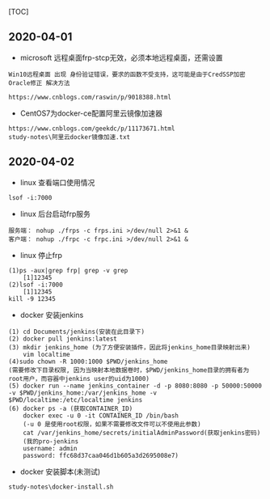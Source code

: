 [TOC]

## 2020-04-01

*  microsoft 远程桌面frp-stcp无效，必须本地远程桌面，还需设置
```
Win10远程桌面 出现 身份验证错误，要求的函数不受支持，这可能是由于CredSSP加密Oracle修正 解决方法

https://www.cnblogs.com/raswin/p/9018388.html
```

*  CentOS7为docker-ce配置阿里云镜像加速器
```
https://www.cnblogs.com/geekdc/p/11173671.html
study-notes\阿里云docker镜像加速.txt
```

## 2020-04-02

* linux 查看端口使用情况
```
lsof -i:7000
```

* linux 后台启动frp服务
```
服务端： nohup ./frps -c frps.ini >/dev/null 2>&1 &
客户端： nohup ./frpc -c frpc.ini >/dev/null 2>&1 &
```

* linux 停止frp
```
(1)ps -aux|grep frp| grep -v grep
	[1]12345
(2)lsof -i:7000
	[1]12345
kill -9 12345
```

* docker 安装jenkins
```
(1) cd Documents/jenkins(安装在此目录下)
(2) docker pull jenkins:latest
(3) mkdir jenkins_home (为了方便安装插件，因此将jenkins_home目录映射出来)
	vim localtime
(4)sudo chown -R 1000:1000 $PWD/jenkins_home
(需要修改下目录权限, 因为当映射本地数据卷时，$PWD/jenkins_home目录的拥有者为root用户，而容器中jenkins user的uid为1000)
(5) docker run --name jenkins_container -d -p 8080:8080 -p 50000:50000 -v $PWD/jenkins_home:/var/jenkins_home -v $PWD/localtime:/etc/localtime jenkins
(6) docker ps -a (获取CONTAINER_ID)
	docker exec -u 0 -it CONTAINER_ID /bin/bash
	(-u 0 是使用root权限，如果不需要修改文件可以不使用此参数)
	cat /var/jenkins_home/secrets/initialAdminPassword(获取jenkins密码)
	(我的pro-jenkins
	username: admin
	password: ffc68d37caa046d1b605a3d2695008e7)
```

* docker 安装脚本(未测试)
```
study-notes\docker-install.sh
```
